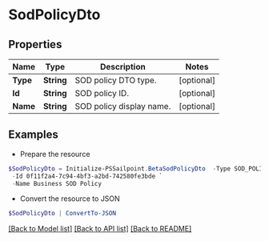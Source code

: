 # SodPolicyDto
## Properties

Name | Type | Description | Notes
------------ | ------------- | ------------- | -------------
**Type** | **String** | SOD policy DTO type. | [optional] 
**Id** | **String** | SOD policy ID. | [optional] 
**Name** | **String** | SOD policy display name. | [optional] 

## Examples

- Prepare the resource
```powershell
$SodPolicyDto = Initialize-PSSailpoint.BetaSodPolicyDto  -Type SOD_POLICY `
 -Id 0f11f2a4-7c94-4bf3-a2bd-742580fe3bde `
 -Name Business SOD Policy
```

- Convert the resource to JSON
```powershell
$SodPolicyDto | ConvertTo-JSON
```

[[Back to Model list]](../README.md#documentation-for-models) [[Back to API list]](../README.md#documentation-for-api-endpoints) [[Back to README]](../README.md)

